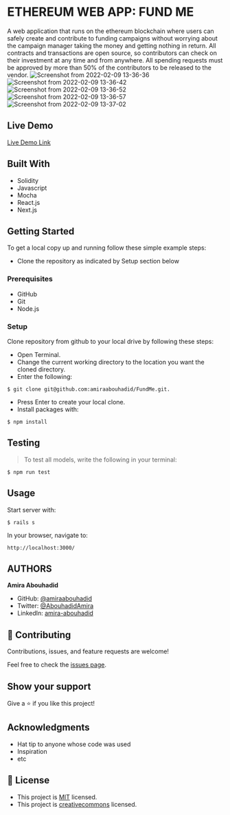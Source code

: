 # ETHEREUM WEB APP: FUND ME
A web application that runs on the ethereum blockchain where users can safely create and contribute to funding campaigns without worrying about the campaign manager taking the money and getting nothing in return. All contracts and transactions are open source, so contributors can check on their investment at any time and from anywhere. All spending requests must be approved by more than 50% of the contributors to be released to the vendor. 
![Screenshot from 2022-02-09 13-36-36](https://user-images.githubusercontent.com/56790126/153192804-62f24d6e-ed30-464c-9159-a931742eb213.png)
![Screenshot from 2022-02-09 13-36-42](https://user-images.githubusercontent.com/56790126/153192809-d7fcbce9-e52a-4911-ba65-adfc37aeaf25.png)
![Screenshot from 2022-02-09 13-36-52](https://user-images.githubusercontent.com/56790126/153192819-676db2f6-6c80-4fa5-b84e-cdc5a6dfc71e.png)
![Screenshot from 2022-02-09 13-36-57](https://user-images.githubusercontent.com/56790126/153192833-4da40c8f-bea9-40a5-9d77-9f352f75657f.png)
![Screenshot from 2022-02-09 13-37-02](https://user-images.githubusercontent.com/56790126/153192839-7526f056-53fe-4370-821f-1780b68dae4e.png)

## Live Demo

[Live Demo Link](https://fund-me-amiraabouhadid.vercel.app/)

## Built With
- Solidity
- Javascript
- Mocha
- React.js
- Next.js


## Getting Started
To get a local copy up and running follow these simple example steps:
- Clone the repository as indicated by Setup section below

### Prerequisites
- GitHub
- Git
- Node.js

### Setup
Clone repository from github to your local drive by following these steps:
- Open Terminal.
- Change the current working directory to the location you want the cloned directory.
- Enter the following:
```
$ git clone git@github.com:amiraabouhadid/FundMe.git.

```
- Press Enter to create your local clone.
- Install packages with:

```
$ npm install
```


## Testing

> To test all models, write the following in your terminal:

```
$ npm run test
```

## Usage

Start server with:

```
$ rails s
```

 In your browser, navigate to:
 ```
 http://localhost:3000/
 ```

## AUTHORS

**Amira Abouhadid**

- GitHub: [@amiraabouhadid](https://github.com/amiraabouhadid)
- Twitter: [@AbouhadidAmira](https://twitter.com/AbouhadidAmira)
- LinkedIn: [amira-abouhadid](https://www.linkedin.com/in/amira-abouhadid/)



## 🤝 Contributing

Contributions, issues, and feature requests are welcome!

Feel free to check the [issues page](https://github.com/amiraabouhadid/FundMe/issues).

## Show your support

Give a ⭐️ if you like this project!

## Acknowledgments

- Hat tip to anyone whose code was used
- Inspiration
- etc

## 📝 License

- This project is [MIT](https://opensource.org/licenses/MIT) licensed.
- This project is [creativecommons](https://creativecommons.org/licenses/by-nc/4.0/) licensed.

